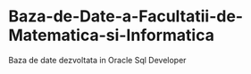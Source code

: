 # Baza-de-Date-a-Facultatii-de-Matematica-si-Informatica
Baza de date dezvoltata in Oracle Sql Developer
